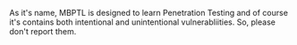 As it's name, MBPTL is designed to learn Penetration Testing and of course it's contains both intentional and unintentional vulnerabliities. So, please don't report them.
